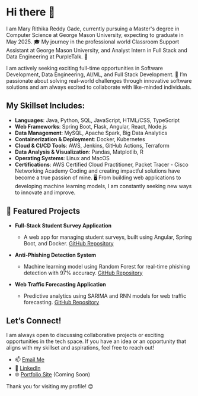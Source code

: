 # Hi there 👋
I am Mary Rithika Reddy Gade, currently pursuing a Master's degree in Computer Science at George Mason University, expecting to graduate in May 2025. 🎓 My journey in the professional world  Classroom Support Assistant at George Mason University, and Analyst Intern in Full Stack and Data Engineering at PurpleTalk. 💼

I am actively seeking exciting full-time opportunities in Software Development, Data Engineering, AI/ML, and Full Stack Development. 🚀 I’m passionate about solving real-world challenges through innovative software solutions and am always excited to collaborate with like-minded individuals.

## My Skillset Includes:
- **Languages**: Java, Python, SQL, JavaScript, HTML/CSS, TypeScript
- **Web Frameworks**: Spring Boot, Flask, Angular, React, Node.js
- **Data Management**: MySQL, Apache Spark, Big Data Analytics
- **Containerization & Deployment**: Docker, Kubernetes
- **Cloud & CI/CD Tools**: AWS, Jenkins, GitHub Actions, Terraform
- **Data Analysis & Visualization**: Pandas, Matplotlib, R
- **Operating Systems**: Linux and MacOS
- **Certifications**: AWS Certified Cloud Practitioner, Packet Tracer - Cisco Networking Academy
Coding and creating impactful solutions have become a true passion of mine. 🖥️ From building web applications to developing machine learning models, I am constantly seeking new ways to innovate and improve.



## 📌 Featured Projects
- **Full-Stack Student Survey Application**  
  - A web app for managing student surveys, built using Angular, Spring Boot, and Docker. [GitHub Repository](https://github.com/MaryRithika/Student-Survey-App)

- **Anti-Phishing Detection System**  
  - Machine learning model using Random Forest for real-time phishing detection with 97% accuracy. [GitHub Repository](https://github.com/MaryRithika/Anti-Phishing-Detection)

- **Web Traffic Forecasting Application**  
  - Predictive analytics using SARIMA and RNN models for web traffic forecasting. [GitHub Repository](https://github.com/MaryRithika/Web-Traffic-Forecasting)

## Let’s Connect!
I am always open to discussing collaborative projects or exciting opportunities in the tech space. If you have an idea or an opportunity that aligns with my skillset and aspirations, feel free to reach out!

- 📫 [Email Me](mailto:gaderithikareddy@gmail.com)
- 🔗 [LinkedIn](https://linkedin.com/in/mary-rithika-reddy-gade-a74761191)
- 🌐 [Portfolio Site](https://ashwithamary.github.io/portfolio/) (Coming Soon)

Thank you for visiting my profile! 😊

